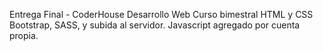 Entrega Final - CoderHouse Desarrollo Web
Curso bimestral
HTML y CSS
Bootstrap, SASS, y subida al servidor.
Javascript agregado por cuenta propia.